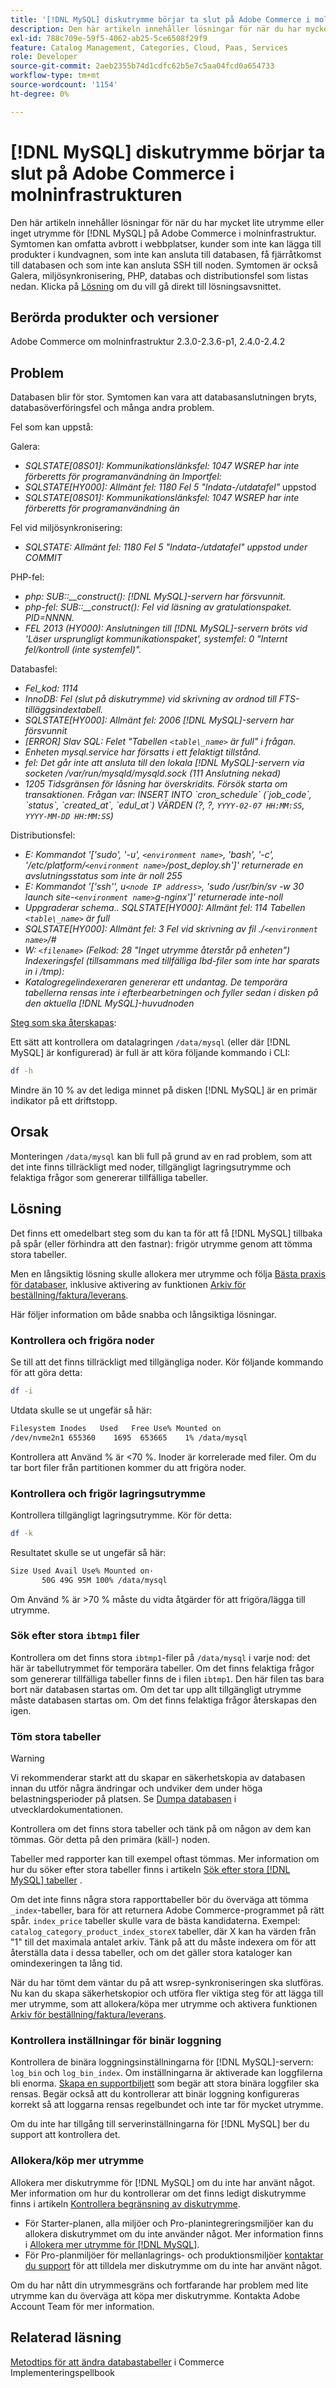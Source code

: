 ```yaml
---
title: '[!DNL MySQL] diskutrymme börjar ta slut på Adobe Commerce i molninfrastrukturen'
description: Den här artikeln innehåller lösningar för när du har mycket lite utrymme eller inget utrymme för  [!DNL MySQL]  på Adobe Commerce i molninfrastruktur. Symtomen kan omfatta avbrott i webbplatser, kunder som inte kan lägga till produkter i kundvagnen, som inte kan ansluta till databasen, få fjärråtkomst till databasen och som inte kan ansluta SSH till noden. Symtomen är också Galera, miljösynkronisering, PHP, databas och distributionsfel som listas nedan. Klicka på [Lösning](https://support.magento.com/hc/en-us/articles/360058472572#solution) för att gå direkt till lösningsavsnittet.
exl-id: 788c709e-59f5-4062-ab25-5ce6508f29f9
feature: Catalog Management, Categories, Cloud, Paas, Services
role: Developer
source-git-commit: 2aeb2355b74d1cdfc62b5e7c5aa04fcd0a654733
workflow-type: tm+mt
source-wordcount: '1154'
ht-degree: 0%

---
```


# [!DNL MySQL] diskutrymme börjar ta slut på Adobe Commerce i molninfrastrukturen

Den här artikeln innehåller lösningar för när du har mycket lite utrymme eller inget utrymme för [!DNL MySQL] på Adobe Commerce i molninfrastruktur. Symtomen kan omfatta avbrott i webbplatser, kunder som inte kan lägga till produkter i kundvagnen, som inte kan ansluta till databasen, få fjärråtkomst till databasen och som inte kan ansluta SSH till noden. Symtomen är också Galera, miljösynkronisering, PHP, databas och distributionsfel som listas nedan. Klicka på [Lösning](https://support.magento.com/hc/en-us/articles/360058472572#solution) om du vill gå direkt till lösningsavsnittet.

## Berörda produkter och versioner

Adobe Commerce om molninfrastruktur 2.3.0-2.3.6-p1, 2.4.0-2.4.2

## Problem

Databasen blir för stor. Symtomen kan vara att databasanslutningen bryts, databasöverföringsfel och många andra problem.

Fel som kan uppstå:

Galera:

* *SQLSTATE\[08S01\]: Kommunikationslänksfel: 1047 WSREP har inte förberetts för programanvändning än*   *Importfel:*
* *SQLSTATE\[HY000\]: Allmänt fel: 1180 Fel 5 &quot;Indata-/utdatafel&quot;* uppstod
* *SQLSTATE\[08S01\]: Kommunikationslänksfel: 1047 WSREP har inte förberetts för programanvändning än*

Fel vid miljösynkronisering:

* *SQLSTATE: Allmänt fel: 1180 Fel 5 &quot;Indata-/utdatafel&quot; uppstod under COMMIT*

PHP-fel:

* *php: SUB::\_\_construct(): [!DNL MySQL]-servern har försvunnit.*
* *php-fel: SUB::\_\_construct(): Fel vid läsning av gratulationspaket. PID=NNNN.*
* *FEL 2013 (HY000): Anslutningen till [!DNL MySQL]-servern bröts vid &#39;Läser ursprungligt kommunikationspaket&#39;, systemfel: 0 &quot;Internt fel/kontroll (inte systemfel)&quot;.*

Databasfel:

* *Fel\_kod: 1114*
* *InnoDB: Fel (slut på diskutrymme) vid skrivning av ordnod till FTS-tilläggsindextabell.*
* *SQLSTATE\[HY000\]: Allmänt fel: 2006 [!DNL MySQL]-servern har försvunnit*
* *\[ERROR\] Slav SQL: Felet &quot;Tabellen `<table\_name>` är full&quot; i frågan.*
* *Enheten mysql.service har försatts i ett felaktigt tillstånd.*
* *fel: Det går inte att ansluta till den lokala [!DNL MySQL]-servern via socketen /var/run/mysqld/mysqld.sock (111 Anslutning nekad)*
* *1205 Tidsgränsen för låsning har överskridits. Försök starta om transaktionen. Frågan var: INSERT INTO \`cron\_schedule\` (\`job\_code\`, \`status\`, \`created\_at\`, \`edul\_at\`) VÄRDEN (?, ?, `YYYY-02-07 HH:MM:SS`, `YYYY-MM-DD HH:MM:SS`)*

Distributionsfel:

* *E: Kommandot &#39;\[&#39;sudo&#39;, &#39;-u&#39;, `<environment name>`, &#39;bash&#39;, &#39;-c&#39;, &#39;/etc/platform/`<environment name>`/post\_deploy.sh&#39;\]&#39; returnerade en avslutningsstatus som inte är noll 255*
* *E: Kommandot &#39;\[&#39;ssh&#39;&#39;, u`<node IP address>`, &#39;sudo /usr/bin/sv -w 30 launch site-`<environment name>`g-nginx&#39;\]&#39; returnerade inte-noll*
* *Uppgraderar schema.. SQLSTATE\[HY000\]: Allmänt fel: 114 Tabellen `<table\_name>` är full*
* *SQLSTATE\[HY000\]: Allmänt fel: 3 Fel vid skrivning av fil ./`<environment name>`/\#*
* *W: `<filename>` (Felkod: 28 &quot;Inget utrymme återstår på enheten&quot;)* *Indexeringsfel (tillsammans med tillfälliga Ibd-filer som inte har sparats in i /tmp):*
* *Katalogregelindexeraren genererar ett undantag. De temporära tabellerna rensas inte i efterbearbetningen och fyller sedan i disken på den aktuella [!DNL MySQL]-huvudnoden*

<u>Steg som ska återskapas</u>:

Ett sätt att kontrollera om datalagringen `/data/mysql` (eller där [!DNL MySQL] är konfigurerad) är full är att köra följande kommando i CLI:

```bash
df -h
```

Mindre än 10 % av det lediga minnet på disken [!DNL MySQL] är en primär indikator på ett driftstopp.

## Orsak

Monteringen `/data/mysql` kan bli full på grund av en rad problem, som att det inte finns tillräckligt med noder, tillgängligt lagringsutrymme och felaktiga frågor som genererar tillfälliga tabeller.

## Lösning

Det finns ett omedelbart steg som du kan ta för att få [!DNL MySQL] tillbaka på spår (eller förhindra att den fastnar): frigör utrymme genom att tömma stora tabeller.

Men en långsiktig lösning skulle allokera mer utrymme och följa [Bästa praxis för databaser](https://experienceleague.adobe.com/docs/commerce-operations/implementation-playbook/best-practices/planning/database-on-cloud.html), inklusive aktivering av funktionen [Arkiv för beställning/faktura/leverans](https://experienceleague.adobe.com/en/docs/commerce-admin/stores-sales/order-management/orders/order-archive).

Här följer information om både snabba och långsiktiga lösningar.

### Kontrollera och frigöra noder

Se till att det finns tillräckligt med tillgängliga noder. Kör följande kommando för att göra detta:

```bash
df -i
```

Utdata skulle se ut ungefär så här:

```bash
Filesystem Inodes   Used   Free Use% Mounted on
/dev/nvme2n1 655360    1695  653665    1% /data/mysql
```

Kontrollera att Använd % är &lt;70 %. Inoder är korrelerade med filer. Om du tar bort filer från partitionen kommer du att frigöra noder.

### Kontrollera och frigör lagringsutrymme

Kontrollera tillgängligt lagringsutrymme. Kör för detta:

```bash
df -k
```

Resultatet skulle se ut ungefär så här:

```bash
Size Used Avail Use% Mounted on·
       50G 49G 95M 100% /data/mysql
```

Om Använd % är >70 % måste du vidta åtgärder för att frigöra/lägga till utrymme.

### Sök efter stora `ibtmp1` filer

Kontrollera om det finns stora `ibtmp1`-filer på `/data/mysql` i varje nod: det här är tabellutrymmet för temporära tabeller. Om det finns felaktiga frågor som genererar tillfälliga tabeller finns de i filen `ibtmp1`. Den här filen tas bara bort när databasen startas om. Om det tar upp allt tillgängligt utrymme måste databasen startas om. Om det finns felaktiga frågor återskapas den igen.

### Töm stora tabeller

>[!WARNING]
>
>Vi rekommenderar starkt att du skapar en säkerhetskopia av databasen innan du utför några ändringar och undviker dem under höga belastningsperioder på platsen. Se [Dumpa databasen](https://experienceleague.adobe.com/en/docs/commerce-cloud-service/user-guide/develop/storage/snapshots) i utvecklardokumentationen.

Kontrollera om det finns stora tabeller och tänk på om någon av dem kan tömmas. Gör detta på den primära (käll-) noden.

Tabeller med rapporter kan till exempel oftast tömmas. Mer information om hur du söker efter stora tabeller finns i artikeln [Sök efter stora [!DNL MySQL] tabeller](/help/how-to/general/find-large-mysql-tables.md) .

Om det inte finns några stora rapporttabeller bör du överväga att tömma `_index`-tabeller, bara för att returnera Adobe Commerce-programmet på rätt spår. `index_price` tabeller skulle vara de bästa kandidaterna. Exempel: `catalog_category_product_index_storeX` tabeller, där X kan ha värden från &quot;1&quot; till det maximala antalet arkiv. Tänk på att du måste indexera om för att återställa data i dessa tabeller, och om det gäller stora kataloger kan omindexeringen ta lång tid.

När du har tömt dem väntar du på att wsrep-synkroniseringen ska slutföras. Nu kan du skapa säkerhetskopior och utföra fler viktiga steg för att lägga till mer utrymme, som att allokera/köpa mer utrymme och aktivera funktionen [Arkiv för beställning/faktura/leverans](https://experienceleague.adobe.com/en/docs/commerce-admin/stores-sales/order-management/orders/order-archive).

### Kontrollera inställningar för binär loggning

Kontrollera de binära loggningsinställningarna för [!DNL MySQL]-servern: `log_bin` och `log_bin_index`. Om inställningarna är aktiverade kan loggfilerna bli enorma. [Skapa en supportbiljett](/help/help-center-guide/help-center/magento-help-center-user-guide.md#submit-ticket) som begär att stora binära loggfiler ska rensas. Begär också att du kontrollerar att binär loggning konfigureras korrekt så att loggarna rensas regelbundet och inte tar för mycket utrymme.

Om du inte har tillgång till serverinställningarna för [!DNL MySQL] ber du support att kontrollera det.

### Allokera/köp mer utrymme

Allokera mer diskutrymme för [!DNL MySQL] om du inte har använt något. Mer information om hur du kontrollerar om det finns ledigt diskutrymme finns i artikeln [Kontrollera begränsning av diskutrymme](/help/how-to/general/check-disk-space-limit-for-magento-commerce-cloud.md).

* För Starter-planen, alla miljöer och Pro-planintegreringsmiljöer kan du allokera diskutrymmet om du inte använder något. Mer information finns i [Allokera mer utrymme för [!DNL MySQL]](/help/how-to/general/allocate-more-space-for-mysql-in-magento-commerce-cloud.md).
* För Pro-planmiljöer för mellanlagrings- och produktionsmiljöer [kontaktar du support](/help/help-center-guide/help-center/magento-help-center-user-guide.md#submit-ticket) för att tilldela mer diskutrymme om du inte har använt något.

Om du har nått din utrymmesgräns och fortfarande har problem med lite utrymme kan du överväga att köpa mer diskutrymme. Kontakta Adobe Account Team för mer information.

## Relaterad läsning

[Metodtips för att ändra databastabeller](https://experienceleague.adobe.com/en/docs/commerce-operations/implementation-playbook/best-practices/development/modifying-core-and-third-party-tables#why-adobe-recommends-avoiding-modifications) i Commerce Implementeringspellbook
